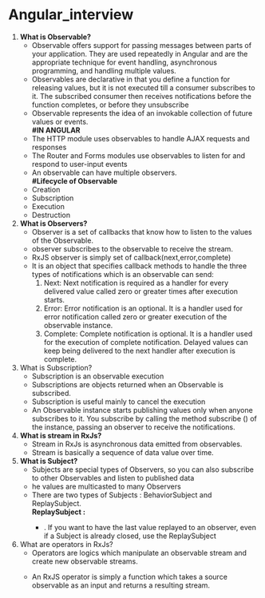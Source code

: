# Angular_interview

<ol>
  <li>
    <b>What is Observable?</b>
    <ul>
      <li>Observable offers support for passing messages between parts of your application. They are used repeatedly in Angular and are the appropriate technique for event handling, asynchronous programming, and handling multiple values.</li>
         <li>Observables are declarative in that you define a function for releasing values, but it is not executed till a consumer subscribes to it. The subscribed consumer then receives notifications before the function completes, or before they unsubscribe</li>
      <li>Observable represents the idea of an invokable collection of future values or events.</li>
      <b>#IN ANGULAR</b>
      <li>
        The HTTP module uses observables to handle AJAX requests and responses
      </li>
      <li>The Router and Forms modules use observables to listen for and respond to user-input events</li>
      <li>An observable can have multiple observers.</li>
      <b> #Lifecycle of Observable</b>
      <li>Creation</li>
      <li>Subscription</li>
      <li>Execution</li>
      <li>Destruction</li>
    </ul>
  </li>
  <li>
    <b>What is Observers?</b>
    <ul>
      <li>
        Observer is a set of callbacks that know how to listen to the values of the Observable.
      </li>
      <li>
        observer subscribes to the observable to receive the stream.
      </li>
      <li>
      RxJS observer is simply set of callback(next,error,complete)
      </li>
      <li>
        It is an object that specifies callback methods to handle the three types of notifications which is an observable can send:
        <ol>
          <li>
            Next: Next notification is required as a handler for every delivered value called zero or greater times after execution starts.
          </li>
          <li>
            Error: Error notification is an optional. It is a handler used for error notification called zero or greater execution of the observable instance.
          </li>
          <li>
            Complete: Complete notification is optional. It is a handler used for the execution of complete notification. Delayed values can keep being delivered to the next handler after execution is complete.
          </li>
        </ol>
      </li>
    </ul>
  </li>
  <li>
    What is Subscription?
    <ul>
      <li>
        Subscription is an observable execution
      </li>
      <li>
        Subscriptions are objects returned when an Observable is subscribed.
      </li>
      <li>
        Subscription is useful mainly to cancel the execution
      </li>
      <li>
        An Observable instance starts publishing values only when anyone subscribes to it. You subscribe by calling the method subscribe () of the instance, passing an observer to receive the notifications.
      </li>
    </ul>
  </li>
  <li>
    <b>What is stream in RxJs?</b>
    <ul>
      <li>Stream in RxJs is asynchronous data emitted from observables.</li>
      <li>Stream is basically a sequence of data value over time.</li>
    </ul>
   </li>
    <li>
      <b>What is Subject?</b>
      <ul>
        <li>
        Subjects are special types of Observers, so you can also subscribe to other Observables and listen to published data
        </li>
        <li>
          he values are multicasted to many Observers
        </li>
        <li>There are two types of Subjects : BehaviorSubject and ReplaySubject.</li>
        <b>ReplaySubject :</b>
        <ul>
          <li>
          . If you want to have the last value replayed to an observer, even if a Subject is already closed, use the ReplaySubject
          </li>
         </ul>
      </ul>
  </li>
      <li>
        What are operators in RxJs?
        <ul>
          <li>
          Operators are logics which manipulate an observable stream and create new observable streams.
          </li>
          <li>
            
An RxJS operator is simply a function which takes a source observable as an input and returns a resulting stream.
          </li>
        </ul>
  </li>
 
<ol>
